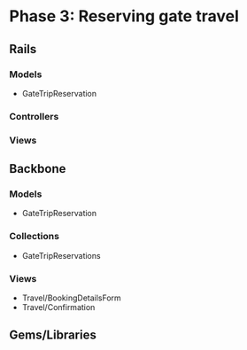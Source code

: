 # Phase 3: Reserving gate travel

## Rails
### Models
* GateTripReservation

### Controllers

### Views

## Backbone
### Models
* GateTripReservation

### Collections
* GateTripReservations

### Views
* Travel/BookingDetailsForm
* Travel/Confirmation

## Gems/Libraries
